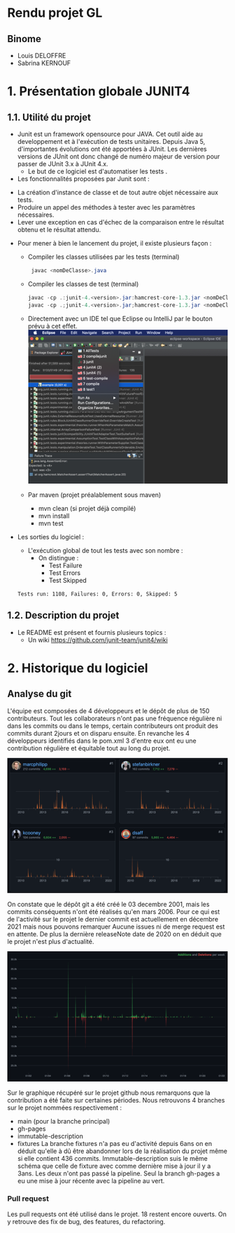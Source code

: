 # Rendu projet GL

## Binome
- Louis DELOFFRE
- Sabrina KERNOUF

# 1. Présentation globale JUNIT4

## 1.1.  Utilité du projet
- Junit est un framework opensource pour JAVA. Cet outil aide au developpement et à l'exécution de tests unitaires. Depuis Java 5, d'importantes évolutions ont été apportées à JUnit. Les dernières versions de JUnit ont donc changé de numéro majeur de version pour passer de JUnit 3.x à JUnit 4.x.
    * Le but de ce logiciel est d'automatiser les tests .
- Les fonctionnalités proposées par Junit sont : 
* La création d'instance de classe et de tout autre objet nécessaire aux tests.
* Produire un appel des méthodes à tester avec les paramètres nécessaires.
* Lever une exception en cas d'échec de la comparaison entre le résultat obtenu et le résultat attendu. 

- Pour mener à bien le lancement du projet, il existe plusieurs façon :
    * Compiler les classes utilisées par les tests (terminal) 
        
        ```java
         javac <nomDeClasse>.java 
        ```

    * Compiler les classes de test (terminal)
        ```java
        javac -cp .:junit-4.<version>.jar:hamcrest-core-1.3.jar <nomDeClasseTest>.java (pour macOs/Linux)
        javac -cp .;junit-4.<version>.jar;hamcrest-core-1.3.jar <nomDeClasseTest>.java (pour window)
        ```
    * Directement avec un IDE tel que Eclipse ou IntelliJ par le bouton prévu à cet effet.
    ![img1](img/img1.png)
    
    * Par maven (projet préalablement sous maven)
        * mvn clean (si projet déjà compilé)
        * mvn install
        * mvn test

- Les sorties du logiciel : 
    * L'exécution global de tout les tests avec son nombre :
        * On distingue : 
            * Test Failure
            * Test Errors
            * Test Skipped
    ```
    Tests run: 1108, Failures: 0, Errors: 0, Skipped: 5
    ```

## 1.2. Description du projet

- Le README est présent et fournis plusieurs topics : 
    * Un wiki <https://github.com/junit-team/junit4/wiki> 


# 2. Historique du logiciel

## Analyse du git 

L'équipe est composées de 4 développeurs et le dépôt de plus de 150 contributeurs.
Tout les collaborateurs n'ont pas une fréquence régulière ni dans les commits ou dans le temps, certain contributeurs ont produit des commits durant 2jours et on disparu ensuite. En revanche les 4 développeurs identifiés dans le pom.xml 3 d'entre eux ont eu une contribution régulière et équitable tout au long du projet.

![img2](img/img2.png)

On constate que le dépôt git a été créé le 03 decembre 2001, mais les commits conséquents n'ont été réalisés qu'en mars 2006. 
Pour ce qui est de l'activité sur le projet le dernier commit est actuellement en décembre 2021 mais nous pouvons remarquer Aucune issues ni de merge request est en attente. De plus la dernière releaseNote date de 2020 on en déduit que le projet n'est plus d'actualité.

![img3](img/img3.png)

Sur le graphique récupéré sur le projet github nous remarquons que la contribution a été faite sur certaines périodes. 
Nous retrouvons 4 branches sur le projet nommées respectivement : 
- main (pour la branche principal)
- gh-pages 
- immutable-description
- fixtures
La branche fixtures n'a pas eu d'activité depuis 6ans on en déduit qu'elle à dû être abandonner lors de la réalisation du projet même si elle contient 436 commits.
Immutable-description suis le même schéma que celle de fixture avec comme dernière mise à jour il y a 3ans. 
Les deux n'ont pas passé la pipeline.
Seul la branch gh-pages a eu une mise à jour récente avec la pipeline au vert.

### Pull request 

Les pull requests ont été utilisé dans le projet. 18 restent encore ouverts. On y retrouve des fix de bug, des features, du refactoring.